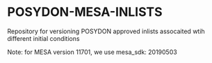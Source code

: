 # POSYDON-MESA-INLISTS
Repository for versioning POSYDON approved inlists assocaited wtih different initial conditions


Note: for MESA version 11701, we use mesa_sdk: 20190503

